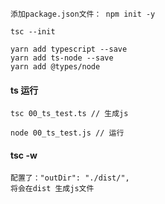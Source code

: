 
```
添加package.json文件： npm init -y

tsc --init

yarn add typescript --save
yarn add ts-node --save
yarn add @types/node
```

#### ts 运行
```
tsc 00_ts_test.ts // 生成js

node 00_ts_test.js // 运行
```

#### tsc -w
```
配置了："outDir": "./dist/",
将会在dist 生成js文件
```
